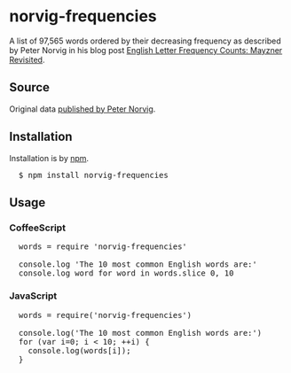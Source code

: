 # norvig-frequencies

A list of 97,565 words ordered by their decreasing frequency
as described by Peter Norvig in his blog post
[English Letter Frequency Counts: Mayzner Revisited](http://norvig.com/mayzner.html).

## Source

Original data
[published by Peter Norvig](http://norvig.com/google-books-common-words.txt).

## Installation

Installation is by [npm](http://npmjs.org).

<pre>
  $ npm install norvig-frequencies
</pre>

## Usage

### CoffeeScript

<pre>
  words = require 'norvig-frequencies'

  console.log 'The 10 most common English words are:'
  console.log word for word in words.slice 0, 10
</pre>

### JavaScript

<pre>
  words = require('norvig-frequencies')

  console.log('The 10 most common English words are:')
  for (var i=0; i &lt; 10; ++i) {
    console.log(words[i]);
  }
</pre>

